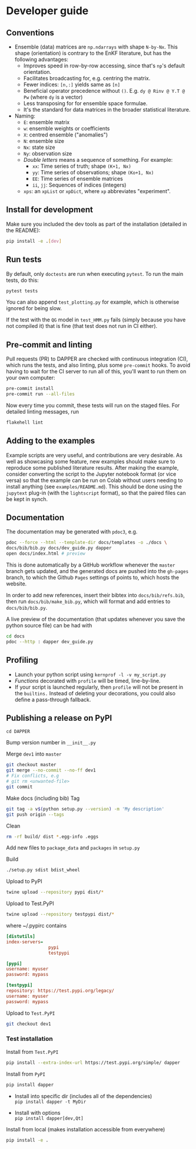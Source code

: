 # Developer guide

## Conventions

- Ensemble (data) matrices are `np.ndarrays` with shape `N-by-Nx`.
  This shape (orientation) is contrary to the EnKF literature,
  but has the following advantages:
    - Improves speed in row-by-row accessing,
      since that's `np`'s default orientation.
    - Facilitates broadcasting for, e.g. centring the matrix.
    - Fewer indices: `[n,:]` yields same as `[n]`
    - Beneficial operator precedence without `()`.
      E.g. `dy @ Rinv @ Y.T @ Pw` (where `dy` is a vector)
    - Less transposing for for ensemble space formulae.
    - It's the standard for data matrices in the broader statistical literature.
- Naming:
    - `E`: ensemble matrix
    - `w`: ensemble weights or coefficients
    - `X`: centred ensemble ("anomalies")
    - `N`: ensemble size
    - `Nx`: state size
    - `Ny`: observation size
    - *Double letters* means a sequence of something.
      For example:
        - `xx`: Time series of truth; shape `(K+1, Nx)`
        - `yy`: Time series of observations; shape `(Ko+1, Nx)`
        - `EE`: Time series of ensemble matrices
        - `ii`, `jj`: Sequences of indices (integers)
    - `xps`: an `xpList` or `xpDict`,
      where `xp` abbreviates "experiment".


## Install for development

Make sure you included the dev tools as part of the installation
(detailed in the README):

```sh
pip install -e .[dev]
```

## Run tests

By default, only `doctests` are run when executing `pytest`.
To run the main tests, do this:

```sh
pytest tests
```

You can also append `test_plotting.py` for example,
which is otherwise ignored for being slow.

If the test with the `QG` model in `test_HMM.py` fails
(simply because you have not compiled it) that is fine
(that test does not run in CI either).

## Pre-commit and linting

Pull requests (PR) to DAPPER are checked with continuous integration (CI),
which runs the tests, and also linting, plus some `pre-commit` hooks.
To avoid having to wait for the CI server to run all of this,
you'll want to run them on your own computer:

```sh
pre-commit install
pre-commit run --all-files
```

Now every time you commit, these tests will run on the staged files.
For detailed linting messages, run

```sh
flakehell lint
```

## Adding to the examples

Example scripts are very useful, and contributions are very desirable.  As well
as showcasing some feature, new examples should make sure to reproduce some
published literature results.  After making the example, consider converting
the script to the Jupyter notebook format (or vice versa) so that the example
can be run on Colab without users needing to install anything (see
`examples/README.md`). This should be done using the `jupytext` plug-in (with
the `lightscript` format), so that the paired files can be kept in synch.

## Documentation

The documentation may be generated with `pdoc3`, e.g.

```sh
pdoc --force --html --template-dir docs/templates -o ./docs \
docs/bib/bib.py docs/dev_guide.py dapper
open docs/index.html # preview
```

This is done automatically by a GitHub workflow whenever
the `master` branch gets updated,
and the generated docs are pushed into the `gh-pages` branch,
to which the Github `Pages` settings of points to,
which hosts the website.

In order to add new references,
insert their bibtex into `docs/bib/refs.bib`,
then run `docs/bib/make_bib.py`,
which will format and add entries to `docs/bib/bib.py`.

A live preview of the documentation (that updates whenever you save
the python source file) can be had with

```sh
cd docs
pdoc --http : dapper dev_guide.py
```

## Profiling

- Launch your python script using `kernprof -l -v my_script.py`
- *Functions* decorated with `profile` will be timed, line-by-line.
- If your script is launched regularly, then `profile` will not be
  present in the `builtins.` Instead of deleting your decorations,
  you could also define a pass-through fallback.

## Publishing a release on PyPI

`cd DAPPER`

Bump version number in `__init__.py`

Merge `dev1` into `master`

```sh
git checkout master
git merge --no-commit --no-ff dev1
# Fix conflicts, e.g
# git rm <unwanted-file>
git commit
```

Make docs (including bib)
Tag

```sh
git tag -a v$(python setup.py --version) -m 'My description'
git push origin --tags
```

Clean

```sh
rm -rf build/ dist *.egg-info .eggs
```

Add new files to `package_data` and `packages` in `setup.py`

Build

```sh
./setup.py sdist bdist_wheel
```

Upload to PyPI

```sh
twine upload --repository pypi dist/*
```


Upload to Test.PyPI

```sh
twine upload --repository testpypi dist/*
```

where ~/.pypirc contains

```ini
[distutils]
index-servers=
                pypi
                testpypi

[pypi]
username: myuser
password: mypass

[testpypi]
repository: https://test.pypi.org/legacy/
username: myuser
password: mypass
```

Upload to `Test.PyPI`

```sh
git checkout dev1
```

### Test installation


Install from `Test.PyPI`

```sh
pip install --extra-index-url https://test.pypi.org/simple/ dapper
```

Install from `PyPI`

```sh
pip install dapper
```

- Install into specific dir (includes all of the dependencies)  
  `pip install dapper -t MyDir`

- Install with options  
  `pip install dapper[dev,Qt]`

Install from local (makes installation accessible from everywhere)

```sh
pip install -e .
```


